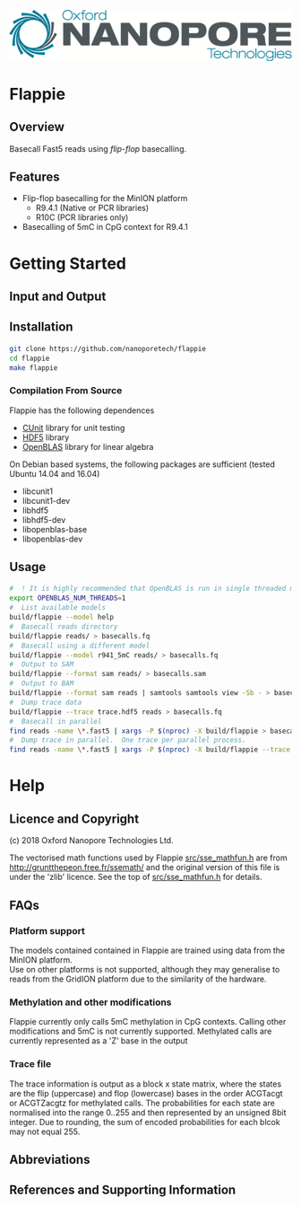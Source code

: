 ![Oxford Nanopore Technologies logo](images/ONT_logo_590x106.png)


# Flappie

## Overview

Basecall Fast5 reads using _flip-flop_ basecalling.  

## Features

* Flip-flop basecalling for the MinION platform
  * R9.4.1 (Native or PCR libraries)
  * R10C (PCR libraries only)
* Basecalling of 5mC in CpG context for R9.4.1

# Getting Started

## Input and Output

## Installation

```bash
git clone https://github.com/nanoporetech/flappie
cd flappie
make flappie
```

### Compilation From Source
Flappie has the following dependences
* [CUnit](http://cunit.sourceforge.net/) library for unit testing
* [HDF5](https://www.hdfgroup.org/) library
* [OpenBLAS](https://www.openblas.net/) library for linear algebra


On Debian based systems, the following packages are sufficient (tested Ubuntu 14.04 and 16.04)
* libcunit1
* libcunit1-dev
* libhdf5
* libhdf5-dev
* libopenblas-base
* libopenblas-dev


## Usage

```bash
#  ! It is highly recommended that OpenBLAS is run in single threaded mode
export OPENBLAS_NUM_THREADS=1
#  List available models
build/flappie --model help
#  Basecall reads directory
build/flappie reads/ > basecalls.fq
#  Basecall using a different model
build/flappie --model r941_5mC reads/ > basecalls.fq
#  Output to SAM
build/flappie --format sam reads/ > basecalls.sam
#  Output to BAM
build/flappie --format sam reads | samtools samtools view -Sb - > basecalls.bam
#  Dump trace data
build/flappie --trace trace.hdf5 reads > basecalls.fq
#  Basecall in parallel
find reads -name \*.fast5 | xargs -P $(nproc) -X build/flappie > basecalls.fq
#  Dump trace in parallel.  One trace per parallel process.
find reads -name \*.fast5 | xargs -P $(nproc) -X build/flappie --trace trace_{%}.hdf5 {} > basecalls.fq
```

# Help

## Licence and Copyright
(c) 2018 Oxford Nanopore Technologies Ltd.


The vectorised math functions used by Flappie [src/sse_mathfun.h](src/sse_mathfun.h) are from
http://gruntthepeon.free.fr/ssemath/ and the original version of this file is
under the 'zlib' licence.  See the top of [src/sse_mathfun.h](src/sse_mathfun.h) for details.


## FAQs

###  Platform support
The models contained contained in Flappie are trained using data from the MinION platform.  
Use on other platforms is not supported, although they may generalise to reads from the 
GridION platform due to the similarity of the hardware.
###  Methylation and other modifications
Flappie currently only calls 5mC methylation in CpG contexts.  Calling other modifications and 5mC is not currently supported.  Methylated calls are currently represented as a 'Z' base in the output
### Trace file
The trace information is output as a block x state matrix, where the states are the flip (uppercase) and flop (lowercase) bases in the order ACGTacgt or ACGTZacgtz for methylated calls.  The probabilities for each state are normalised into the range 0..255 and then represented by an unsigned 8bit integer.  Due to rounding, the sum of encoded probabilities for each blcok may not equal 255.

## Abbreviations

## References and Supporting Information

